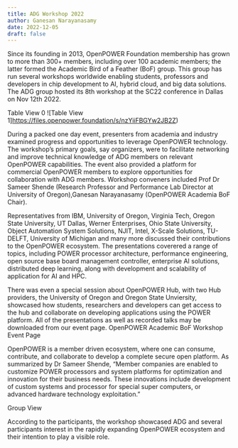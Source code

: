```yaml
---
title: ADG Workshop 2022
author: Ganesan Narayanasamy
date: 2022-12-05
draft: false
---
```


Since its founding in 2013, OpenPOWER Foundation membership has grown to more than 300+ members, including over 100 academic members; the latter formed the Academic Bird of a Feather (BoF) group. This group has run several workshops worldwide enabling students, professors and developers in chip development to AI, hybrid cloud, and big data solutions. The ADG group hosted its 8th workshop at the SC22 conference in Dallas on Nov 12th 2022.

Table View 0
![Table View 1]https://files.openpower.foundation/s/nzYiiFBGYw2JB2Z)

During a packed one day event, presenters from academia and industry examined progress and opportunities to leverage OpenPOWER technology. The workshop’s primary goals, say organizers, were to facilitate networking and improve technical knowledge of ADG members on relevant OpenPOWER capabilities. The event also provided a platform for commercial OpenPOWER members to explore opportunities for collaboration with ADG members.
Workshop conveners included Prof Dr Sameer Shende (Research Professor and Performance Lab Director at University of Oregon),Ganesan Narayanasamy (OpenPOWER Academia BoF Chair).

Representatives from IBM, University of Oregon, Virginia Tech, Oregon State University, UT Dallas, Werner Enterprises, Ohio State University, Object Automation System Solutions, NJIT, Intel, X-Scale Solutions, TU-DELFT, University of Michigan and many more discussed their contributions to the OpenPOWER ecosystem. The presentations coverered a range of topics, including POWER processor architecture, performance engineering, open source base board management controller, enterprise AI solutions, distributed deep learning, along with development and scalability of application for AI and HPC.

There was even a special session about OpenPOWER Hub, with two Hub providers, the University of Oregon and Oregon State Unviersity, showcased how students, researchers and developers can get access to the hub and collaborate on developing applications using the POWER platform.
All of the presentations as well as recorded talks may be downloaded from our event page.
OpenPOWER Academic BoF Workshop Event Page

OpenPOWER is a member driven ecosystem, where one can consume, contribute, and collaborate to develop a complete secure open platform. As summarized by Dr Sameer Shende, “Member companies are enabled to customize POWER processors and system platforms for optimization and innovation for their business needs. These innovations include development of custom systems and processor for special super computers, or advanced hardware technology exploitation.”

Group View

According to the participants, the workshop showcased ADG and several participants interest in the rapidly expanding OpenPOWER ecosystem and their intention to play a visible role.